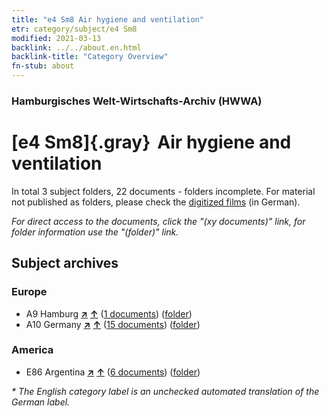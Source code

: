 ```yaml
---
title: "e4 Sm8 Air hygiene and ventilation"
etr: category/subject/e4 Sm8
modified: 2021-03-13
backlink: ../../about.en.html
backlink-title: "Category Overview"
fn-stub: about
---
```


### Hamburgisches Welt-Wirtschafts-Archiv (HWWA)
# [e4 Sm8]{.gray}&#8201; Air hygiene and ventilation&#160; 





In total 3 subject folders, 22 documents - folders incomplete.
For material not published as folders, please check the [digitized films](/film/h1_sh) (in German).

_For direct access to the documents, click the "(xy documents)" link, for folder information use the "(folder)" link._

## Subject archives



### Europe

- A9 Hamburg [**&nearr;**](../../../geo/i/140905/about.en.html "Hamburg (all folders)") [**&uarr;**](../../../geo/about.en.html#A9 "Country category system") (<a href="https://pm20.zbw.eu/dfgview/sh/140905,144276" title="about: Hamburg : Air hygiene and ventilation" target="_blank">1 documents</a>) ([folder](http://purl.org/pressemappe20/folder/sh/140905,144276))
- A10 Germany [**&nearr;**](../../../geo/i/126128/about.en.html "Germany (all folders)") [**&uarr;**](../../../geo/about.en.html#A10 "Country category system") (<a href="https://pm20.zbw.eu/dfgview/sh/126128,144276" title="about: Germany : Air hygiene and ventilation" target="_blank">15 documents</a>) ([folder](http://purl.org/pressemappe20/folder/sh/126128,144276))

### America

- E86 Argentina [**&nearr;**](../../../geo/i/141692/about.en.html "Argentina (all folders)") [**&uarr;**](../../../geo/about.en.html#E86 "Country category system") (<a href="https://pm20.zbw.eu/dfgview/sh/141692,144276" title="about: Argentina : Air hygiene and ventilation" target="_blank">6 documents</a>) ([folder](http://purl.org/pressemappe20/folder/sh/141692,144276))


_* The English category label is an unchecked automated translation of the German label._

